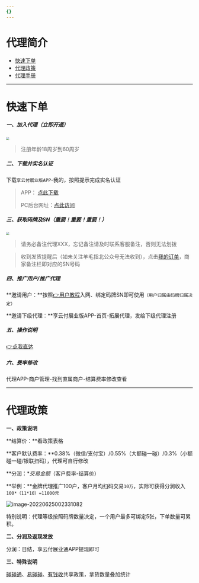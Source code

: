 ```yaml
---
{}
---
```

# 代理简介

- [快速下单](#快速下单)
- [代理政策](#代理政策)
- [代理手册](#代理手册)

---

# 快速下单

##### 一、加入代理（立即开通）

[<img src="../media/apply.png" style="zoom:50%;" />](https://igl.tyfpay.com.cn/static/xyf/register/index.html?popularizeCode=b6b&name=浙江卡盟)

> 注册年龄18周岁到60周岁

##### 二、下载并实名认证

下载`享云付展业版APP`-我的，按照提示完成实名认证

> APP： [点此下载](https://igl.tyfpay.com.cn/static/xyf/agent/index.html?wework_cfm_code=NB%2FrO2xgu2W%2BMzouFcZMbfNbYxfjUr%2F%2BhHP04GQ9SgHAnxIsfYAuV83kTgch17oXz6wkiInH%2BslThs0mHbRGzCaV5yJzJF5NQQJ9JEUNWgo64kqlHpS%2FUiQ%3D)
>
> PC后台网址：[点此访问](https://izy.umpay.com)

##### 三、获取码牌及SN（重要！重要！重要！）

[<img src="../media/order.png" style="zoom:50%;" />](http://kmshop.zjkmkj.com/pages/goods_details/index?id=42)

> 请务必备注代理XXX，忘记备注请及时联系客服备注，否则无法划拨

> 收到发货提醒后（如未关注羊毛指北公众号无法收到），点击[我的订单](http://kmshop.zjkmkj.com/pages/users/order_list/index)，商家备注栏即对应的SN号码

##### 四、推广用户/推广代理

**邀请用户：**按照[👉用户教程](tool/ldxyf.md)入网、绑定码牌SN即可使用`（用户归属由码牌归属决定）`

**邀请下级代理：**享云付展业版APP-首页-拓展代理，发给下级代理注册

##### 五、操作说明

[👉点我直达](tool/ldxyf.md)

##### **六、费率修改**

代理APP-商户管理-找到直属商户-结算费率修改查看

---



# 代理政策

**一、政策说明**

**结算价：**看政策表格

**客户默认费率：**0.38%（微信/支付宝）/0.55%（大额碰一碰）/0.3%（小额碰一碰/银联扫码），代理可自行修改

**分润：**交易金额*（客户费率-结算价）

**举例：**金牌代理推广100户，客户月均扫码交易`10万`，实际可获得分润收入`100*（11*10）=11000元`

![image-20220625002331082](https://wiki.zjkmkj.com/media/image-20220625002331082.png)

特别说明：代理等级按照码牌数量决定，一个用户最多可绑定5张，下单数量可累积。

**二、分润及返现发放**

分润：日结，享云付展业通APP提现即可

**三、特殊说明**

[碰碰通](tool/ppt.md)、[易碰碰](tool/ypp.md)、[有钱收](tool/yqs.md)共享政策，拿货数量叠加统计
